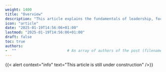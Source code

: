 ```yaml
---
weight: 1400
title: "Overview"
description: "This article explains the fundamentals of leadership, focusing on setting goals, crafting strategies, and guiding initiatives toward success."
icon: "article"
date: "2025-01-19T14:56:06+01:00"
lastmod: "2025-01-19T14:56:06+01:00"
draft: false
toc: true
authors:
-  ""                       # An array of authors of the post (filenames in content/authors).
---
```


{{< alert context="info" text="This article is still under construction" />}}

